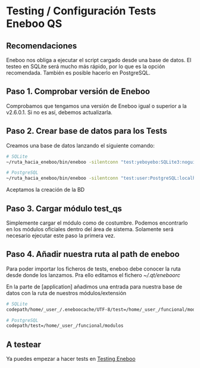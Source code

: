 # Testing / Configuración Tests Eneboo QS

## Recomendaciones

Eneboo nos obliga a ejecutar el script cargado desde una base de datos. El testeo en SQLite será mucho más rápido, por lo que es la opción recomendada. También es posible hacerlo en PostgreSQL.

## Paso 1. Comprobar versión de Eneboo

Comprobamos que tengamos una versión de Eneboo igual o superior a la v2.6.0.1. Si no es así, debemos actualizarla.

## Paso 2. Crear base de datos para los Tests

Creamos una base de datos lanzando el siguiente comando:

```sh
# SQLite
~/ruta_hacia_eneboo/bin/eneboo -silentconn "test:yeboyebo:SQLite3:nogui"

# PostgreSQL
~/ruta_hacia_eneboo/bin/eneboo -silentconn "test:user:PostgreSQL:localhost:5432:password:nogui"
```

Aceptamos la creación de la BD

## Paso 3. Cargar módulo test_qs

Simplemente cargar el módulo como de costumbre. Podemos encontrarlo en los módulos oficiales dentro del área de sistema. Solamente será necesario ejecutar este paso la primera vez.

## Paso 4. Añadir nuestra ruta al path de eneboo

Para poder importar los ficheros de tests, eneboo debe conocer la ruta desde donde los lanzamos. Pra ello editamos el fichero _~/.qt/eneboorc_

En la parte de [application] añadimos una entrada para nuestra base de datos con la ruta de nuestros módulos/extensión

```sh
# SQLite
codepath/home/_user_/.eneboocache/UTF-8/test=/home/_user_/funcional/modulos

# PostgreSQL
codepath/test=/home/_user_/funcional/modulos
```

## A testear

Ya puedes empezar a hacer tests en [Testing Eneboo](./tests_qs.md)
